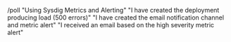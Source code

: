 /poll "Using Sysdig Metrics and Alerting" "I have created the deployment producing load (500 errors)" "I have created the email notification channel and metric alert" "I received an email based on the high severity metric alert"
